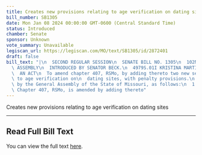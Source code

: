 ```yaml
---
title: Creates new provisions relating to age verification on dating sites
bill_number: SB1305
date: Mon Jan 08 2024 00:00:00 GMT-0600 (Central Standard Time)
status: Introduced
chamber: Senate
sponsor: Unknown
vote_summary: Unavailable
legiscan_url: https://legiscan.com/MO/text/SB1305/id/2872401
draft: false
bill_text: "|\n  SECOND REGULAR SESSION\n  SENATE BILL NO. 1305\n  102ND GENERA L\
  \ ASSEMBLY\n  INTRODUCED BY SENATOR BECK.\n  4979S.01I KRISTINA MARTIN, Secretary\n\
  \  AN ACT\n  To amend chapter 407, RSMo, by adding thereto two new sections relating\
  \ to age verification on\n  dating sites, with penalty provisions.\n  Be it enacted\
  \ by the General Assembly of the State of Missouri, as follows:\n  1 Section A.\
  \ Chapter 407, RSMo, is amended by adding thereto"
---
```

Creates new provisions relating to age verification on dating sites

---

## Read Full Bill Text

You can view the full text [here](https://legiscan.com/MO/text/SB1305/id/2872401).

